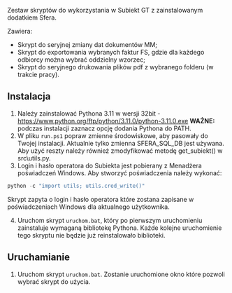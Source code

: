 Zestaw skryptów do wykorzystania w Subiekt GT z zainstalowanym dodatkiem Sfera.

Zawiera:
- Skrypt do seryjnej zmiany dat dokumentów MM;
- Skrypt do exportowania wybranych faktur FS, gdzie dla każdego odbiorcy można wybrać oddzielny wzorzec;
- Skrypt do seryjnego drukowania plików pdf z wybranego folderu (w trakcie pracy).

## Instalacja

1. Należy zainstalować Pythona 3.11 w wersji 32bit - https://www.python.org/ftp/python/3.11.0/python-3.11.0.exe
   **WAŻNE:** podczas instalacji zaznacz opcję dodania Pythona do PATH.
2. W pliku `run.ps1` popraw zmienne środowiskowe, aby pasowały do Twojej instalacji. Aktualnie tylko zmienna SFERA_SQL_DB jest używana. Aby użyć reszty należy również zmodyfikować metodę get_subiekt() w src\utils.py.
3. Login i hasło operatora do Subiekta jest pobierany z Menadżera poświadczeń Windows. Aby stworzyć poświadczenia należy wykonać:
```powershell
python -c "import utils; utils.cred_write()"
```
  Skrypt zapyta o login i hasło operatora które zostana zapisane w poświadczeniach Windows dla aktualnego użytkownika.

4. Uruchom skrypt `uruchom.bat`, który po pierwszym uruchomieniu zainstaluje wymaganą bibliotekę Pythona. Każde kolejne uruchomienie tego skryptu nie będzie już reinstalowało biblioteki.

## Uruchamianie

1. Uruchom skrypt `uruchom.bat`. Zostanie uruchomione okno które pozwoli wybrać skrypt do użycia.
